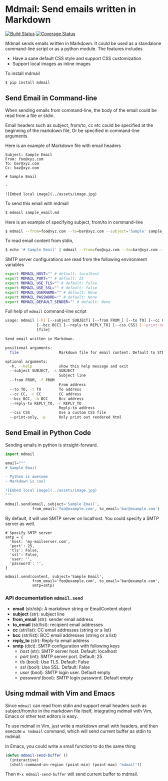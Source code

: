 Mdmail: Send emails written in Markdown
=======================================

[![Build Status](https://travis-ci.org/yejianye/mdmail.svg?branch=master)](https://travis-ci.org/yejianye/mdmail)
[![Coverage Status](https://coveralls.io/repos/github/yejianye/mdmail/badge.svg)](https://coveralls.io/github/yejianye/mdmail)

Mdmail sends emails written in Markdown. It could be used as a standalone command-line script or as a python module. The features includes

- Have a sane default CSS style and support CSS customization
- Support local images as inline images

To install mdmail

```bash
$ pip install mdmail
```

Send Email in Command-line
--------------------------

When sending emails from command-line, the body of the email could be read from a file or stdin.

Email headers such as subject, from/to, cc etc could be specified at the beginning of the markdown file, Or be specified in command-line arguments.

Here is an example of Markdown file with email headers

```
Subject: Sample Email
From: foo@xyz.com
To: bar@xyz.com
Cc: baz@xyz.com

# Sample Email

-

![Embed local image](../assets/image.jpg)
```

To send this email with mdmail

```bash
$ mdmail sample_email.md
```

Here is an example of specifying subject, from/to in command-line

```bash
$ mdmail --from=foo@xyz.com --to=bar@xyz.com --subject='Sample' sample_email.md
```

To read email content from stdin, 

```bash
$ echo '# Sample Email' | mdmail --from=foo@xyz.com --to=bar@xyz.com --subject='Sample'
```

SMTP server configurations are read from the following environment variables

```bash
export MDMAIL_HOST="" # default: localhost
export MDMAIL_PORT="" # default: 25
export MDMAIL_USE_TLS="" # default: false
export MDMAIL_USE_SSL="" # default: false
export MDMAIL_USERNAME="" # default: None
export MDMAIL_PASSWORD="" # default: None
export MDMAIL_DEFAULT_SENDER="" # default: None
```

Full help of `mdmail` command-line script

```bash
usage: mdmail [-h] [--subject SUBJECT] [--from FROM_] [--to TO] [--cc CC]
              [--bcc BCC] [--reply-to REPLY_TO] [--css CSS] [--print-only]
              [file]

Send email written in Markdown.

positional arguments:
  file                  Markdown file for email content. Default to STDIN.

optional arguments:
  -h, --help            show this help message and exit
  --subject SUBJECT, -s SUBJECT
                        Subject line
  --from FROM, -f FROM
                        From address
  --to TO, -t TO        To address
  --cc CC, -c CC        CC address
  --bcc BCC, -b BCC     Bcc address
  --reply-to REPLY_TO, -r REPLY_TO
                        Reply-to address
  --css CSS             Use a custom CSS file
  --print-only, -p      Only print out rendered html
```

Send Email in Python Code
--------------------------

Sending emails in python is straight-forward.

```python
import mdmail

email="""
# Sample Email

- Python is awesome
- Markdown is cool

![Embed local image](../assets/image.jpg)
"""

mdmail.send(email, subject='Sample Email',
            from_email='foo@example.com', to_email='bar@example.com')
```
            
By default, it will use SMTP server on localhost. You could specify a SMTP server as well.

```
# Specify SMTP server
smtp = {
  'host: 'my-mailserver.com',
  'port': 25,
  'tls': False,
  'ssl': False,
  'user: '',
  'password': '',
}

mdmail.send(content, subject='Sample Email',
            from_email='foo@example.com', to_email='bar@example.com',
            smtp=smtp)
```


### API documentation `mdmail.send` 

- **email** (str/obj): A markdown string or EmailContent object 
- **subject** (str): subject line
- **from_email** (str): sender email address
- **to_email** (str/list): recipient email addresses
- **cc** (str/list): CC email addresses (string or a list)
- **bcc** (str/list): BCC email addresses (string or a list)
- **reply_to** (str): Reply-to email address
- **smtp** (dict): SMTP configuration with following keys
    - *host* (str): SMTP server host. Default: localhost
    - *port* (int): SMTP server port. Default: 25
    - *tls* (bool): Use TLS. Default: False
    - *ssl* (bool): Use SSL. Default: False
    - *user* (bool): SMTP login user. Default empty
    - *password* (bool): SMTP login password. Default empty

Using mdmail with Vim and Emacs
-------------------------------

Since `mdmail` can read from stdin and support email headers such as subject/from/to in the markdown file itself, integrating mdmail with Vim, Emacs or other text editors is easy.

To use mdmail in Vim, just write a markdown email with headers, and then execute `w !mdmail` command, which will send current buffer as stdin to mdmail.

In Emacs, you could write a small function to do the same thing

```lisp
(defun mdmail-send-buffer ()
  (interactive)
  (shell-command-on-region (point-min) (point-max) "mdmail"))
```

Then `M-x mdmail-send-buffer` will send current buffer to mdmail.

